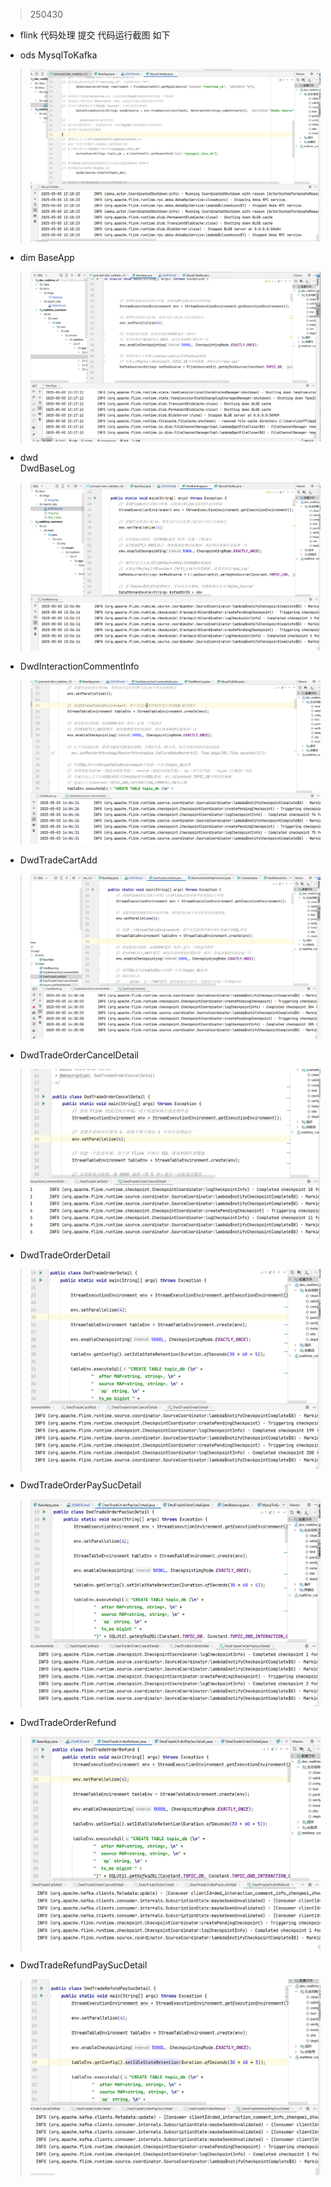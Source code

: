 >250430
* flink 代码处理  提交  代码运行截图   如下

* ods   MysqlToKafka
> ![img.png](../imgs/img.png)

* dim   BaseApp
>![img.png](../imgs/img2.png)

* dwd    
       DwdBaseLog
>![img_2.png](../imgs/img_2.png)

* DwdInteractionCommentInfo
>![img_3.png](../imgs/img_3.png)

* DwdTradeCartAdd
> ![img_4.png](../imgs/img_4.png)

* DwdTradeOrderCancelDetail
> ![img_5.png](../imgs/img_5.png)

* DwdTradeOrderDetail
> ![img_6.png](../imgs/img_6.png)

* DwdTradeOrderPaySucDetail
> ![img_7.png](../imgs/img_7.png)

* DwdTradeOrderRefund
> ![img_8.png](../imgs/img_8.png)


* DwdTradeRefundPaySucDetail
> ![img_9.png](../imgs/img_9.png)




